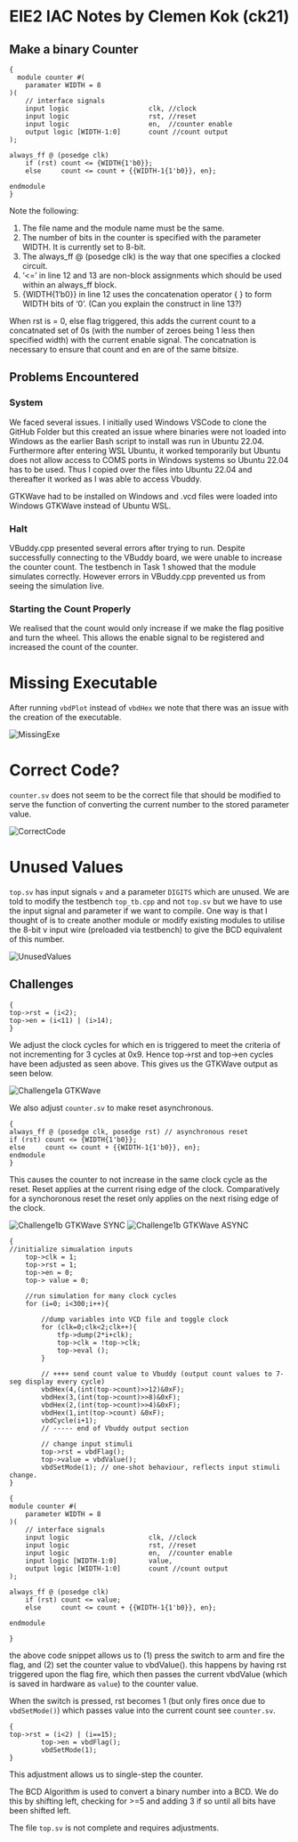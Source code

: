 # EIE2 IAC Notes by Clemen Kok (ck21)

## Make a binary Counter

```
{
  module counter #(
    paramater WIDTH = 8
)(
    // interface signals
    input logic                    clk, //clock
    input logic                    rst, //reset
    input logic                    en,  //counter enable
    output logic [WIDTH-1:0]       count //count output
);

always_ff @ (posedge clk)
    if (rst) count <= {WIDTH{1'b0}};
    else     count <= count + {{WIDTH-1{1'b0}}, en};

endmodule
}
```  

Note the following:  
1.	The file name and the module name must be the same.  
2.	The number of bits in the counter is specified with the parameter WIDTH. It is currently set to 8-bit.   
3.	The always_ff @ (posedge clk) is the way that one specifies a clocked circuit.  
4.	‘<=’ in line 12 and 13 are non-block assignments which should be used within an always_ff block.  
5.	{WIDTH{1’b0}} in line 12 uses the concatenation operator { } to form WIDTH bits of ‘0’. (Can you explain the construct in line 13?)  

When rst is = 0, else flag triggered, this adds the current count to a concatnated set of 0s (with the number of zeroes being 1 less then specified width) with the current enable signal. The concatnation is necessary to ensure that count and en are of the same bitsize.

## Problems Encountered

### System  

We faced several issues. I initially used Windows VSCode to clone the GitHub Folder but this created an issue where binaries were not loaded into Windows as the earlier Bash script to install was run in Ubuntu 22.04. Furthermore after entering WSL Ubuntu, it worked temporarily but Ubuntu does not allow access to COMS ports in Windows systems so Ubuntu 22.04 has to be used. Thus I copied over the files into Ubuntu 22.04 and thereafter it worked as I was able to access Vbuddy.  

GTKWave had to be installed on Windows and .vcd files were loaded into Windows GTKWave instead of Ubuntu WSL.  

### Halt  

VBuddy.cpp presented several errors after trying to run. Despite successfully connecting to the VBuddy board, we were unable to increase the counter count. The testbench in Task 1 showed that the module simulates correctly. However errors in VBuddy.cpp prevented us from seeing the simulation live. 

### Starting the Count Properly

We realised that the count would only increase if we make the flag positive and turn the wheel. This allows the enable signal to be registered and increased the count of the counter. 

# Missing Executable

After running `vbdPlot` instead of `vbdHex` we note that there was an issue with the creation of the executable.

![MissingExe](images/missingexe.png)

# Correct Code?

`counter.sv` does not seem to be the correct file that should be modified to serve the function of converting the current number to the stored parameter value.  

![CorrectCode](images/correctcode.png)

# Unused Values

`top.sv` has input signals `v` and a parameter `DIGITS` which are unused. We are told to modify the testbench `top_tb.cpp` and not `top.sv` but we have to use the input signal and parameter if we want to compile. One way is that I thought of is to create another module or modify existing modules to utilise the 8-bit v input wire (preloaded via testbench) to give the BCD equivalent of this number.

![UnusedValues](images/unused.png)

## Challenges

```
{
top->rst = (i<2);
top->en = (i<11) | (i>14);
}
```

We adjust the clock cycles for which en is triggered to meet the criteria of not incrementing for 3 cycles at 0x9. Hence top->rst and top->en cycles have been adjusted as seen above. This gives us the GTKWave output as seen below.

![Challenge1a GTKWave](images/1a_GTKWave.png)

We also adjust `counter.sv` to make reset asynchronous.

```
{
always_ff @ (posedge clk, posedge rst) // asynchronous reset
if (rst) count <= {WIDTH{1'b0}}; 
else     count <= count + {{WIDTH-1{1'b0}}, en};
endmodule
}
```

This causes the counter to not increase in the same clock cycle as the reset. Reset applies at the current rising edge of the clock. Comparatively for a synchoronous reset the reset only applies on the next rising edge of the clock.  

![Challenge1b GTKWave SYNC](images/SYNCRESET.png)
![Challenge1b GTKWave ASYNC](images/ASYNCRESET.png)

```
{
//initialize simualation inputs
    top->clk = 1;
    top->rst = 1;
    top->en = 0;
    top-> value = 0;

    //run simulation for many clock cycles
    for (i=0; i<300;i++){

        //dump variables into VCD file and toggle clock
        for (clk=0;clk<2;clk++){
            tfp->dump(2*i+clk);
            top->clk = !top->clk;
            top->eval ();
        }

        // ++++ send count value to Vbuddy (output count values to 7-seg display every cycle)
        vbdHex(4,(int(top->count)>>12)&0xF);
        vbdHex(3,(int(top->count)>>8)&0xF);
        vbdHex(2,(int(top->count)>>4)&0xF);
        vbdHex(1,int(top->count) &0xF);
        vbdCycle(i+1);
        // ----- end of Vbuddy output section

        // change input stimuli
        top->rst = vbdFlag();
        top->value = vbdValue();
        vbdSetMode(1); // one-shot behaviour, reflects input stimuli change. 
}
```

```
{
module counter #(
    parameter WIDTH = 8
)(
    // interface signals
    input logic                    clk, //clock
    input logic                    rst, //reset
    input logic                    en,  //counter enable
    input logic [WIDTH-1:0]        value,
    output logic [WIDTH-1:0]       count //count output
);

always_ff @ (posedge clk)
    if (rst) count <= value;
    else     count <= count + {{WIDTH-1{1'b0}}, en};

endmodule

}
```

the above code snippet allows us to (1) press the switch to arm and fire the flag, and (2) set the counter value to vbdValue(). this happens by having rst triggered upon the flag fire, which then passes the current vbdValue (which is saved in hardware as `value`) to the counter value.

When the switch is pressed, rst becomes 1 (but only fires once due to `vbdSetMode()`) which passes value into the current count see `counter.sv`. 

```
{
top->rst = (i<2) | (i==15);
        top->en = vbdFlag();
        vbdSetMode(1);
}
```

This adjustment allows us to single-step the counter.  

The BCD Algorithm is used to convert a binary number into a BCD. We do this by shifting left, checking for >=5 and adding 3 if so until all bits have been shifted left. 

The file `top.sv` is not complete and requires adjustments.